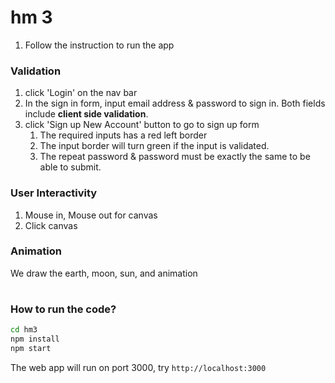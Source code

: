 
# hm 3

1. Follow the instruction to run the app

### Validation
1. click 'Login' on the nav bar
3. In the sign in form, input email address & password to sign in. Both fields include **client side validation**.
4. click 'Sign up New Account' button to go to sign up form
    1. The required inputs has a red left border
    2. The input border will turn green if the input is validated.
    3. The repeat password & password must be exactly the same to be able to submit.

### User Interactivity
1. Mouse in, Mouse out for canvas
2. Click canvas

### Animation
We draw the earth, moon, sun, and animation

#
### How to run the code?

```sh
cd hm3
npm install
npm start
```

The web app will run on port 3000, try `http://localhost:3000`
